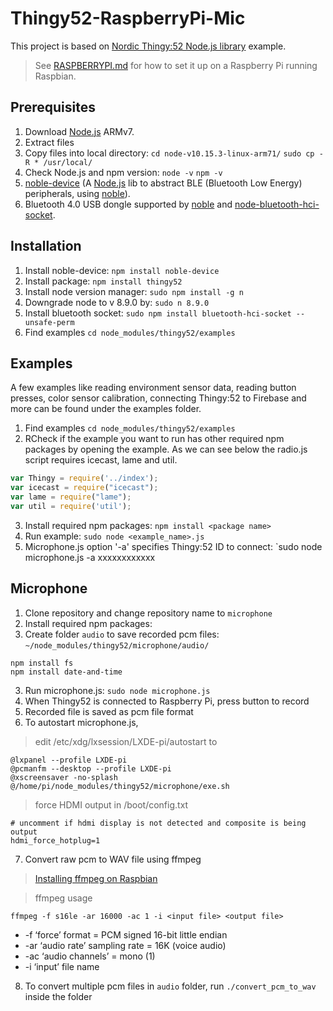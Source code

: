 # Thingy52-RaspberryPi-Mic
This project is based on [Nordic Thingy:52 Node.js library](https://github.com/NordicPlayground/Nordic-Thingy52-Nodejs/blob/master/README.md) example.

> See [RASPBERRYPI.md](https://github.com/NordicPlayground/Nordic-Thingy52-Nodejs/blob/master/RASPBERRYPI.md) for how to set it up on a Raspberry Pi running Raspbian.

## Prerequisites
1. Download [Node.js](https://nodejs.org/en/download/) ARMv7.
2. Extract files
3. Copy files into local directory: `cd node-v10.15.3-linux-arm71/` `sudo cp -R * /usr/local/`
4. Check Node.js and npm version: `node -v` `npm -v`
5. [noble-device](https://github.com/sandeepmistry/noble-device) (A [Node.js](https://nodejs.org/en/) lib to abstract BLE (Bluetooth Low Energy) peripherals, using [noble](https://github.com/sandeepmistry/noble)).
6. Bluetooth 4.0 USB dongle supported by [noble](https://github.com/sandeepmistry/noble) and [node-bluetooth-hci-socket](https://github.com/sandeepmistry/node-bluetooth-hci-socket#prerequisites).

## Installation
1. Install noble-device: `npm install noble-device`
2. Install package: `npm install thingy52`
3. Install node version manager: `sudo npm install -g n`
4. Downgrade node to v 8.9.0 by: `sudo n 8.9.0`
5. Install bluetooth socket: `sudo npm install bluetooth-hci-socket --unsafe-perm`
6. Find examples `cd node_modules/thingy52/examples`

## Examples
A few examples like reading environment sensor data, reading button presses, color sensor calibration, connecting Thingy:52 to Firebase and more can be found under the examples folder.
1. Find examples `cd node_modules/thingy52/examples`
2. RCheck if the example you want to run has other required npm packages by opening the example. As we can see below the radio.js script requires icecast, lame and util.
```javascript
var Thingy = require('../index');
var icecast = require("icecast");
var lame = require("lame");
var util = require('util');
```
3. Install required npm packages: `npm install <package name>`
4. Run example: `sudo node <example_name>.js`
5. Microphone.js option '-a' specifies Thingy:52 ID to connect: `sudo node microphone.js -a xxxxxxxxxxxx

## Microphone 
1. Clone repository and change repository name to `microphone`
2. Install required npm packages: 
3. Create folder `audio` to save recorded pcm files: `~/node_modules/thingy52/microphone/audio/`
```
npm install fs
npm install date-and-time
```
3. Run microphone.js: `sudo node microphone.js`
4. When Thingy52 is connected to Raspberry Pi, press button to record
5. Recorded file is saved as pcm file format
6. To autostart microphone.js,
> edit /etc/xdg/lxsession/LXDE-pi/autostart to
```
@lxpanel --profile LXDE-pi
@pcmanfm --desktop --profile LXDE-pi
@xscreensaver -no-splash
@/home/pi/node_modules/thingy52/microphone/exe.sh
```
> force HDMI output in /boot/config.txt 
```
# uncomment if hdmi display is not detected and composite is being output
hdmi_force_hotplug=1
``` 
7. Convert raw pcm to WAV file using ffmpeg
> [Installing ffmpeg on Raspbian](https://blog.naver.com/chandong83/220851288433)

> ffmpeg usage
```
ffmpeg -f s16le -ar 16000 -ac 1 -i <input file> <output file>
```
* -f ‘force’ format = PCM signed 16-bit little endian
* -ar ‘audio rate’ sampling rate = 16K (voice audio)
* -ac ‘audio channels’ = mono (1)
* -i ‘input’ file name 
8. To convert multiple pcm files in `audio` folder, run `./convert_pcm_to_wav` inside the folder 
